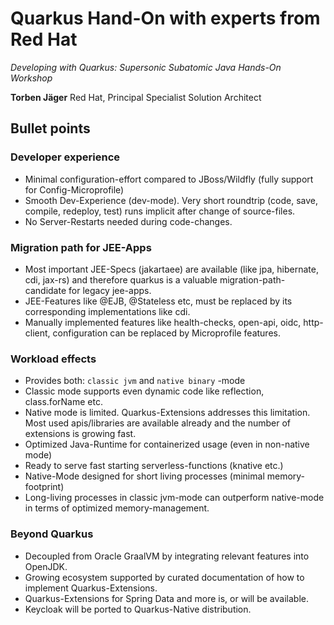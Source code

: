 # Quarkus Hand-On with experts from Red Hat

_Developing with Quarkus: Supersonic Subatomic Java Hands-On Workshop_

**Torben Jäger**
Red Hat, Principal Specialist Solution Architect

## Bullet points

### Developer experience

* Minimal configuration-effort compared to JBoss/Wildfly (fully support for Config-Microprofile)
* Smooth Dev-Experience (dev-mode). Very short roundtrip (code, save, compile, redeploy, test) runs implicit after 
  change of source-files.
* No Server-Restarts needed during code-changes.

### Migration path for JEE-Apps
* Most important JEE-Specs (jakartaee) are available (like jpa, hibernate, cdi, jax-rs) and therefore quarkus is
  a valuable migration-path-candidate for legacy jee-apps.
* JEE-Features like @EJB, @Stateless etc, must be replaced by its corresponding implementations like cdi.
* Manually implemented features like health-checks, open-api, oidc, http-client, configuration 
  can be replaced by Microprofile features.

### Workload effects

* Provides both: `classic jvm` and `native binary` -mode
* Classic mode supports even dynamic code like reflection, class.forName etc.
* Native mode is limited. Quarkus-Extensions addresses this limitation. 
  Most used apis/libraries are available already and the number of extensions is growing fast.
* Optimized Java-Runtime for containerized usage (even in non-native mode)
* Ready to serve fast starting serverless-functions (knative etc.)
* Native-Mode designed for short living processes (minimal memory-footprint)
* Long-living processes in classic jvm-mode can outperform native-mode in terms of optimized memory-management.

### Beyond Quarkus

* Decoupled from Oracle GraalVM by integrating relevant features into OpenJDK.
* Growing ecosystem supported by curated documentation of how to implement Quarkus-Extensions. 
* Quarkus-Extensions for Spring Data and more is, or will be available.
* Keycloak will be ported to Quarkus-Native distribution.